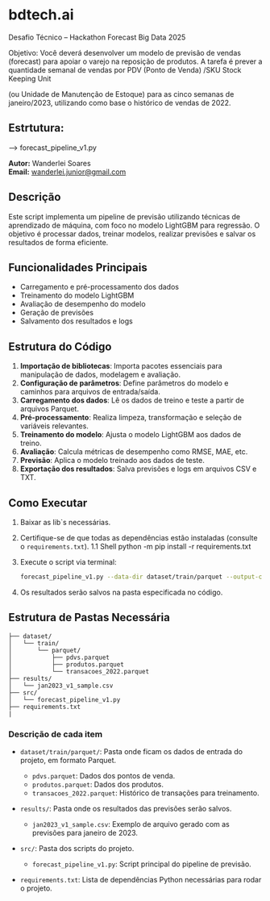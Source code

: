 # bdtech.ai
Desafio Técnico – Hackathon Forecast Big Data 2025

Objetivo:
Você deverá desenvolver um modelo de previsão de vendas (forecast) para apoiar o varejo na reposição de produtos. A tarefa é prever a quantidade semanal de vendas por PDV (Ponto de Venda) /SKU Stock Keeping Unit

(ou Unidade de Manutenção de Estoque) para as cinco semanas de janeiro/2023, utilizando como base o histórico de vendas de 2022.

## Estrtutura:

--> forecast_pipeline_v1.py

**Autor:** Wanderlei Soares  
**Email:** wanderlei.junior@gmail.com

## Descrição
Este script implementa um pipeline de previsão utilizando técnicas de aprendizado de máquina, com foco no modelo LightGBM para regressão. O objetivo é processar dados, treinar modelos, realizar previsões e salvar os resultados de forma eficiente.

## Funcionalidades Principais
- Carregamento e pré-processamento dos dados
- Treinamento do modelo LightGBM
- Avaliação de desempenho do modelo
- Geração de previsões
- Salvamento dos resultados e logs

## Estrutura do Código
1. **Importação de bibliotecas**: Importa pacotes essenciais para manipulação de dados, modelagem e avaliação.
2. **Configuração de parâmetros**: Define parâmetros do modelo e caminhos para arquivos de entrada/saída.
3. **Carregamento dos dados**: Lê os dados de treino e teste a partir de arquivos Parquet.
4. **Pré-processamento**: Realiza limpeza, transformação e seleção de variáveis relevantes.
5. **Treinamento do modelo**: Ajusta o modelo LightGBM aos dados de treino.
6. **Avaliação**: Calcula métricas de desempenho como RMSE, MAE, etc.
7. **Previsão**: Aplica o modelo treinado aos dados de teste.
8. **Exportação dos resultados**: Salva previsões e logs em arquivos CSV e TXT.

## Como Executar

1.  Baixar as lib`s necessárias. 

    

1. Certifique-se de que todas as dependências estão instaladas (consulte o 
`requirements.txt`).
    1.1 Shell
        python -m pip install -r requirements.txt


2. Execute o script via terminal:
   
   ```bash
   forecast_pipeline_v1.py --data-dir dataset/train/parquet --output-csv results/jan2023_v1_sample.csv --validation-weeks 5 --forecast-weeks 5
   ```

3. Os resultados serão salvos na pasta especificada no código.

## Estrutura de Pastas Necessária

```
├── dataset/
│   └── train/
│       └── parquet/
│           ├── pdvs.parquet
│           ├── produtos.parquet
│           └── transacoes_2022.parquet
├── results/
│   └── jan2023_v1_sample.csv
├── src/
│   └── forecast_pipeline_v1.py
├── requirements.txt
|
```

### Descrição de cada item

- `dataset/train/parquet/`: Pasta onde ficam os dados de entrada do projeto, em formato Parquet.
    - `pdvs.parquet`: Dados dos pontos de venda.
    - `produtos.parquet`: Dados dos produtos.
    - `transacoes_2022.parquet`: Histórico de transações para treinamento.
- `results/`: Pasta onde os resultados das previsões serão salvos.
    - `jan2023_v1_sample.csv`: Exemplo de arquivo gerado com as previsões para janeiro de 2023.
- `src/`: Pasta dos scripts do projeto.
    - `forecast_pipeline_v1.py`: Script principal do pipeline de previsão.
    
- `requirements.txt`: Lista de dependências Python necessárias para rodar o projeto.


